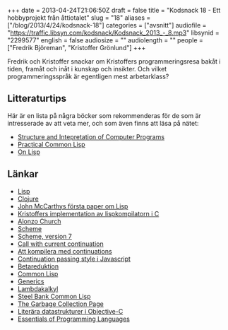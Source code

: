 +++
date = 2013-04-24T21:06:50Z
draft = false
title = "Kodsnack 18 - Ett hobbyprojekt från åttiotalet"
slug = "18"
aliases = ["/blog/2013/4/24/kodsnack-18"]
categories = ["avsnitt"]
audiofile = "https://traffic.libsyn.com/kodsnack/Kodsnack_2013_-_8.mp3"
libsynid = "2299577"
english = false
audiosize = ""
audiolength = ""
people = ["Fredrik Björeman", "Kristoffer Grönlund"]
+++

Fredrik och Kristoffer snackar om Kristoffers programmeringsresa bakåt i tiden, framåt och inåt i kunskap och insikter. Och vilket programmeringsspråk är egentligen mest arbetarklass?

## Litteraturtips ##

Här är en lista på några böcker som rekommenderas för de som är intresserade av att veta mer, och som även finns att läsa på nätet:


* [Structure and Intepretation of Computer Programs](http://mitpress.mit.edu/sicp/)
* [Practical Common Lisp](http://www.gigamonkeys.com/book/)
* [On Lisp](http://www.paulgraham.com/onlisp.html)

## Länkar ##

* [Lisp](https://en.wikipedia.org/wiki/Lisp_programming_language)
* [Clojure](https://en.wikipedia.org/wiki/Clojure)
* [John McCarthys första paper om Lisp](http://www-formal.stanford.edu/jmc/recursive.html)
* [Kristoffers implementation av lispkompilatorn i C](https://github.com/krig/LISP)
* [Alonzo Church](https://en.wikipedia.org/wiki/Alonzo_Church)
* [Scheme](http://schemers.org/)
* [Scheme, version 7](http://www.scheme-reports.org/)
* [Call with current continuation](https://en.wikipedia.org/wiki/Call-with-current-continuation)
* [Att kompilera med continuations](http://matt.might.net/articles/cps-conversion/)
* [Continuation passing style i Javascript](http://matt.might.net/articles/by-example-continuation-passing-style/)
* [Betareduktion](https://en.wikipedia.org/wiki/Beta_reduction#Reduction)
* [Common Lisp](https://en.wikipedia.org/wiki/Common_lisp)
* [Generics](https://en.wikipedia.org/wiki/Generic_programming)
* [Lambdakalkyl](http://sv.wikipedia.org/wiki/Lambdakalkyl)
* [Steel Bank Common Lisp](http://www.sbcl.org)
* [The Garbage Collection Page](http://www.cs.kent.ac.uk/people/staff/rej/gc.html)
* [Literära datastrukturer i Objective-C](http://clang.llvm.org/docs/ObjectiveCLiterals.html)
* [Essentials of Programming Languages](http://www.cs.indiana.edu/eopl/)

